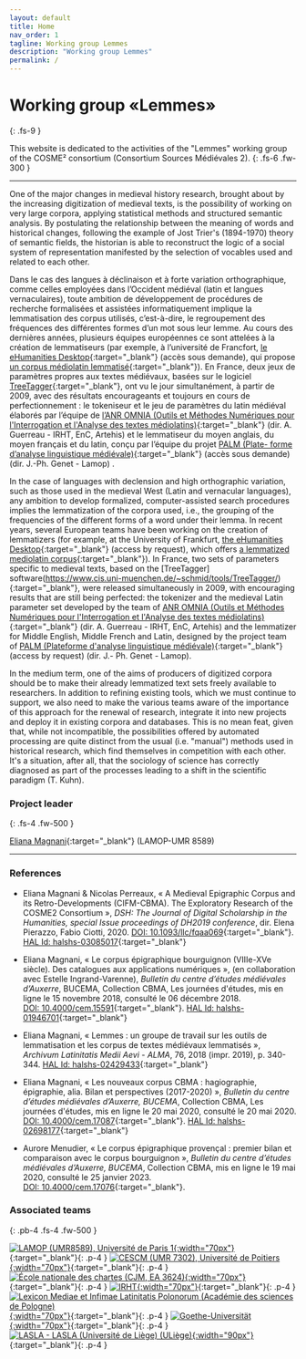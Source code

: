 ```yaml
---
layout: default
title: Home
nav_order: 1
tagline: Working group Lemmes
description: "Working group Lemmes"
permalink: /
---
```


# Working group «Lemmes»
{: .fs-9 }

This website is dedicated to the activities of the "Lemmes" working group of the COSME² consortium (Consortium Sources Médiévales 2). 
{: .fs-6 .fw-300 }

---

One of the major changes in medieval history research, brought about by the increasing digitization of medieval texts, is the possibility of working on very large corpora, applying statistical methods and structured semantic analysis. By postulating the relationship between the meaning of words and historical changes, following the example of Jost Trier's (1894-1970) theory of semantic fields, the historian is able to reconstruct the logic of a social system of representation manifested by the selection of vocables used and related to each other.

Dans le cas des langues à déclinaison et à forte variation orthographique, comme celles employées dans l’Occident médiéval (latin et langues vernaculaires), toute ambition de développement de procédures de recherche formalisées et assistées informatiquement implique la lemmatisation des corpus utilisés, c’est-à-dire, le regroupement des fréquences des différentes formes d’un mot sous leur lemme. Au cours des dernières années, plusieurs équipes européennes ce sont attelées à la création de lemmatiseurs (par exemple, à l’université de Francfort, [le eHumanities Desktop](https://www.texttechnologylab.org/applications/ehumanities-desktop/){:target="_blank"} (accès sous demande), qui propose [un corpus médiolatin lemmatisé](https://lta.bbaw.de/lexicon/fll/sl){:target="_blank"}). En France, deux jeux de paramètres propres aux textes médiévaux, basées sur le logiciel [TreeTagger](https://www.cis.uni-muenchen.de/~schmid/tools/TreeTagger/){:target="_blank"}, ont vu le jour simultanément, à partir de 2009, avec des résultats encourageants et toujours en cours de perfectionnement : le tokeniseur et le jeu de paramètres du latin médiéval élaborés par l’équipe de [l’ANR OMNIA (Outils et Méthodes Numériques pour l'Interrogation et l'Analyse des textes médiolatins)](https://glossaria.eu/lemmatisation/#page-content){:target="_blank"} (dir. A. Guerreau - IRHT, EnC, Artehis)  et le lemmatiseur du moyen anglais, du moyen français et du latin, conçu par l’équipe du projet [PALM (Plate- forme d’analyse linguistique médiévale)](http://palm.huma-num.fr/PALM/){:target="_blank"} (accès sous demande) (dir. J.-Ph. Genet - Lamop) .

In the case of languages with declension and high orthographic variation, such as those used in the medieval West (Latin and vernacular languages), any ambition to develop formalized, computer-assisted search procedures implies the lemmatization of the corpora used, i.e., the grouping of the frequencies of the different forms of a word under their lemma. In recent years, several European teams have been working on the creation of lemmatizers (for example, at the University of Frankfurt, [the eHumanities Desktop](https://www.texttechnologylab.org/applications/ehumanities-desktop/){:target="_blank"} (access by request), which offers [a lemmatized mediolatin corpus](https://lta.bbaw.de/lexicon/fll/sl){:target="_blank"}). In France, two sets of parameters specific to medieval texts, based on the [TreeTagger] software(https://www.cis.uni-muenchen.de/~schmid/tools/TreeTagger/){:target="_blank"}, were released simultaneously in 2009, with encouraging results that are still being perfected: the tokenizer and the medieval Latin parameter set developed by the team of [ANR OMNIA (Outils et Méthodes Numériques pour l'Interrogation et l'Analyse des textes médiolatins)](https://glossaria.eu/lemmatisation/#page-content){:target="_blank"} (dir. A. Guerreau - IRHT, EnC, Artehis) and the lemmatizer for Middle English, Middle French and Latin, designed by the project team of [PALM (Plateforme d'analyse linguistique médiévale)](http://palm.huma-num.fr/PALM/){:target="_blank"} (access by request) (dir. J.- Ph. Genet - Lamop).

In the medium term, one of the aims of producers of digitized corpora should be to make their already lemmatized text sets freely available to researchers. In addition to refining existing tools, which we must continue to support, we also need to make the various teams aware of the importance of this approach for the renewal of research, integrate it into new projects and deploy it in existing corpora and databases. This is no mean feat, given that, while not incompatible, the possibilities offered by automated processing are quite distinct from the usual (i.e. "manual") methods used in historical research, which find themselves in competition with each other. It's a situation, after all, that the sociology of science has correctly diagnosed as part of the processes leading to a shift in the scientific paradigm (T. Kuhn).

### Project leader
{: .fs-4 .fw-500 }

[Eliana Magnani](https://www.pantheonsorbonne.fr/page-perso/emagnani){:target="_blank"} (LAMOP-UMR 8589)

---

### References

- Eliana Magnani & Nicolas Perreaux, « A Medieval Epigraphic Corpus and its Retro-Developments (CIFM-CBMA). The Exploratory Research of the COSME2 Consortium », _DSH: The Journal of Digital Scholarship in the Humanities, special Issue proceedings of DH2019 conference_, dir. Elena Pierazzo, Fabio Ciotti, 2020. [DOI: 10.1093/llc/fqaa069](https://doi.org/10.1093/llc/fqaa069){:target="_blank"}. [HAL Id: halshs-03085017](https://halshs.archives-ouvertes.fr/halshs-03085017){:target="_blank"}

- Eliana Magnani, « Le corpus épigraphique bourguignon (VIIIe-XVe siècle). Des catalogues aux applications numériques »,  (en collaboration avec Estelle Ingrand-Varenne), _Bulletin du centre d’études médiévales d’Auxerre_, BUCEMA, Collection CBMA, Les journées d'études, mis en ligne le 15 novembre 2018, consulté le 06 décembre 2018. [DOI: 10.4000/cem.15591](https://doi.org/10.4000/cem.15591){:target="_blank"}. [HAL Id: halshs-01946701](https://halshs.archives-ouvertes.fr/halshs-01946701){:target="_blank"}

- Eliana Magnani, « Lemmes : un groupe de travail sur les outils de lemmatisation et les corpus de textes médiévaux lemmatisés », _Archivum Latinitatis Medii Aevi - ALMA_, 76, 2018 (impr. 2019), p. 340-344. [HAL Id: halshs-02429433](https://halshs.archives-ouvertes.fr/halshs-02429433){:target="_blank"}

- Eliana Magnani, « Les nouveaux corpus CBMA : hagiographie, épigraphie, alia. Bilan et perspectives (2017-2020) », _Bulletin du centre d’études médiévales d’Auxerre, BUCEMA_, Collection CBMA, Les journées d'études, mis en ligne le 20 mai 2020, consulté le 20 mai 2020. [DOI: 10.4000/cem.17087](https://doi.org/10.4000/cem.17087){:target="_blank"}. [HAL Id: halshs-02698177](https://halshs.archives-ouvertes.fr/halshs-02698177){:target="_blank"}

- Aurore Menudier, « Le corpus épigraphique provençal : premier bilan et comparaison avec le corpus bourguignon », _Bulletin du centre d’études médiévales d’Auxerre, BUCEMA_, Collection CBMA, mis en ligne le 19 mai 2020, consulté le 25 janvier 2023. [DOI: 10.4000/cem.17076](https://doi.org/10.4000/cem.17076){:target="_blank"}. 

### Associated teams
{: .pb-4 .fs-4 .fw-500 }

[![LAMOP (UMR8589), Université de Paris 1](/assets/images/logos-partners/LAMOP.jpg){:width="70px"}](https://lamop.pantheonsorbonne.fr/laboratoire-medievistique-occidentale-paris){:target="_blank"}{: .p-4 }
[![CESCM (UMR 7302), Université de Poitiers](/assets/images/logos-partners/CESCM.jpeg){:width="70px"}](https://cescm.labo.univ-poitiers.fr){:target="_blank"}{: .p-4 }
[![École nationale des chartes (CJM, EA 3624)](/assets/images/logos-partners/ENC.jpg){:width="70px"}](http://www.chartes.psl.eu){:target="_blank"}{: .p-4 }
[![IRHT](/assets/images/logos-partners/IRHT.svg){:width="70px"}](https://www.irht.cnrs.fr/){:target="_blank"}{: .p-4 }
[![Lexicon Mediae et Infimae Latinitatis Polonorum (Académie des sciences de Pologne)](/assets/images/logos-partners/pan.svg){:width="70px"}](https://pan.pl/){:target="_blank"}{: .p-4 }
[![Goethe-Universität](/assets/images/logos-partners/frankfurt.svg){:width="70px"}](https://www.goethe-university-frankfurt.de){:target="_blank"}{: .p-4 }
[![LASLA - LASLA (Université de Liège) (ULiège)](/assets/images/logos-partners/lasla-uliege.png){:width="90px"}](https://www.lasla.uliege.be/cms/c_8508894/fr/lasla){:target="_blank"}{: .p-4 }

